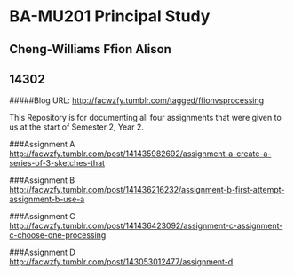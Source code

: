 # BA-MU201 Principal Study 
## Cheng-Williams Ffion Alison
## 14302

#####Blog URL:
<http://facwzfy.tumblr.com/tagged/ffionvsprocessing>

This Repository is for documenting all four assignments that were given to us at the start of Semester 2, Year 2.

###Assignment A
<http://facwzfy.tumblr.com/post/141435982692/assignment-a-create-a-series-of-3-sketches-that>

###Assignment B
<http://facwzfy.tumblr.com/post/141436216232/assignment-b-first-attempt-assignment-b-use-a>

###Assignment C
<http://facwzfy.tumblr.com/post/141436423092/assignment-c-assignment-c-choose-one-processing>

###Assignment D
<http://facwzfy.tumblr.com/post/143053012477/assignment-d>


